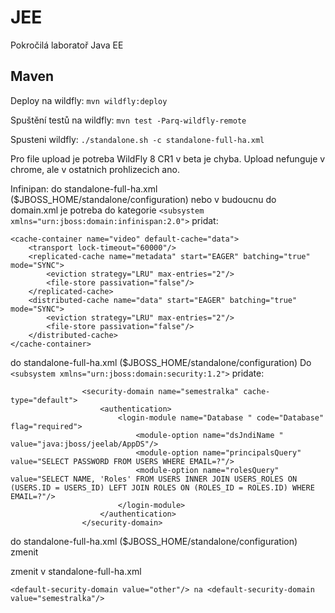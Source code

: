 JEE
===

Pokročilá laboratoř Java EE

Maven
-----

Deploy na wildfly: `mvn wildfly:deploy`

Spuštění testů na wildfly: `mvn test -Parq-wildfly-remote`


Spusteni wildfly: `./standalone.sh -c standalone-full-ha.xml`

Pro file upload je potreba WildFly 8 CR1 v beta je chyba. Upload nefunguje v chrome, ale v ostatnich prohlizecich ano.

Infinipan:
do standalone-full-ha.xml ($JBOSS_HOME/standalone/configuration) nebo v budoucnu do domain.xml je potreba do kategorie ```<subsystem xmlns="urn:jboss:domain:infinispan:2.0">``` pridat:
```
<cache-container name="video" default-cache="data">
    <transport lock-timeout="60000"/>
    <replicated-cache name="metadata" start="EAGER" batching="true" mode="SYNC">
        <eviction strategy="LRU" max-entries="2"/>
        <file-store passivation="false"/>
    </replicated-cache>
    <distributed-cache name="data" start="EAGER" batching="true" mode="SYNC">
        <eviction strategy="LRU" max-entries="2"/>
        <file-store passivation="false"/>
    </distributed-cache>
</cache-container>
```

do standalone-full-ha.xml ($JBOSS_HOME/standalone/configuration)
Do ```<subsystem xmlns="urn:jboss:domain:security:1.2">```
            <security-domains>
            pridate:
```
				<security-domain name="semestralka" cache-type="default">
                    <authentication>
                        <login-module name="Database " code="Database" flag="required">
                            <module-option name="dsJndiName " value="java:jboss/jeelab/AppDS"/>
                            <module-option name="principalsQuery" value="SELECT PASSWORD FROM USERS WHERE EMAIL=?"/>
                            <module-option name="rolesQuery" value="SELECT NAME, 'Roles' FROM USERS INNER JOIN USERS_ROLES ON (USERS.ID = USERS_ID) LEFT JOIN ROLES ON (ROLES_ID = ROLES.ID) WHERE EMAIL=?"/>
                        </login-module>
                    </authentication>
                </security-domain>
```
do standalone-full-ha.xml ($JBOSS_HOME/standalone/configuration) zmenit

zmenit v standalone-full-ha.xml
```
<default-security-domain value="other"/> na <default-security-domain value="semestralka"/>
```
